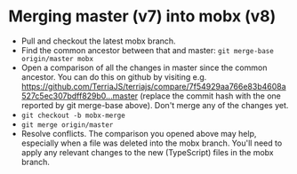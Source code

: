 # Merging master (v7) into mobx (v8)

- Pull and checkout the latest mobx branch.
- Find the common ancestor between that and master: `git merge-base origin/master mobx`
- Open a comparison of all the changes in master since the common ancestor. You can do this on github by visiting e.g. https://github.com/TerriaJS/terriajs/compare/7f54929aa766e83b4608a527c5ec307bdff829b0...master (replace the commit hash with the one reported by git merge-base above). Don't merge any of the changes yet.
- `git checkout -b mobx-merge`
- `git merge origin/master`
- Resolve conflicts. The comparison you opened above may help, especially when a file was deleted into the mobx branch. You'll need to apply any relevant changes to the new (TypeScript) files in the mobx branch.
